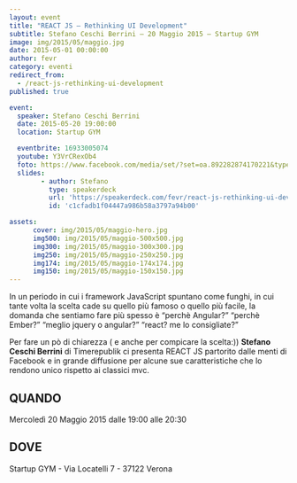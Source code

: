 ```yaml
---
layout: event
title: "REACT JS – Rethinking UI Development"
subtitle: Stefano Ceschi Berrini – 20 Maggio 2015 – Startup GYM
image: img/2015/05/maggio.jpg
date: 2015-05-01 00:00:00
author: fevr
category: eventi
redirect_from:
  - /react-js-rethinking-ui-development
published: true

event:
  speaker: Stefano Ceschi Berrini
  date: 2015-05-20 19:00:00
  location: Startup GYM

  eventbrite: 16933005074
  youtube: Y3VrCRexOb4
  foto: https://www.facebook.com/media/set/?set=oa.892282874170221&type=1
  slides:
        - author: Stefano
          type: speakerdeck
          url: 'https://speakerdeck.com/fevr/react-js-rethinking-ui-development'
          id: 'c1cfadb1f04447a986b58a3797a94b00'

assets:
      cover: img/2015/05/maggio-hero.jpg
      img500: img/2015/05/maggio-500x500.jpg
      img300: img/2015/05/maggio-300x300.jpg
      img250: img/2015/05/maggio-250x250.jpg
      img174: img/2015/05/maggio-174x174.jpg
      img150: img/2015/05/maggio-150x150.jpg
---
```


In un periodo in cui i framework JavaScript spuntano come funghi, in cui tante volta la scelta cade su quello
più famoso o quello più facile, la domanda che sentiamo fare più spesso è “perchè Angular?” “perchè Ember?”
“meglio jquery o angular?” “react? me lo consigliate?”

Per fare un pò di chiarezza ( e anche per compicare la scelta:)) **Stefano Ceschi Berrini** di Timerepublik ci
presenta REACT JS partorito dalle menti di Facebook e in grande diffusione per alcune sue caratteristiche che
lo rendono unico rispetto ai classici mvc.

## QUANDO
Mercoledì 20 Maggio 2015 dalle 19:00 alle 20:30

## DOVE
Startup GYM - Via Locatelli 7 - 37122 Verona